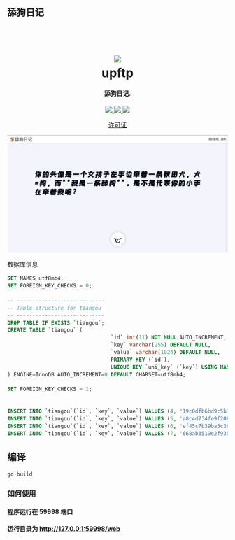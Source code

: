 ## 舔狗日记
<h1 align="center">
  <br>
  <a href="https://cloudreve.org/" alt="logo" ><img src="https://raw.githubusercontent.com/cloudreve/frontend/master/public/static/img/logo192.png" width="150"/></a>
  <br>
  upftp
  <br>
</h1>

<h4 align="center">舔狗日记.</h4>

<p align="center">
  <a href="https://github.com/zy84338719/tiangou-note">
  <a href="https://codecov.io/gh/zy84338719/tiangou-note">
    <img src="https://img.shields.io/codecov/c/github/zy84338719/tiangou-note?style=flat-square">
  </a>
  <a href="https://goreportcard.com/report/github.com/zy84338719/tiangou-note">
      <img src="https://goreportcard.com/badge/github.com/zy84338719/tiangou-note?style=flat-square">
  </a>
  <a href="https://github.com/zy84338719/tiangou-note/releases">
    <img src="https://img.shields.io/github/v/release/zy84338719/tiangou-note?include_prereleases&style=flat-square">
  </a>
</p>

<p align="center">
  <a href="#scroll-许可证">许可证</a>
</p>

![Screenshot](https://raw.githubusercontent.com/zy84338719/tiangou-note/master/img.png)

数据库信息
```sql
SET NAMES utf8mb4;
SET FOREIGN_KEY_CHECKS = 0;

-- ----------------------------
-- Table structure for tiangou
-- ----------------------------
DROP TABLE IF EXISTS `tiangou`;
CREATE TABLE `tiangou` (
                                 `id` int(11) NOT NULL AUTO_INCREMENT,
                                 `key` varchar(255) DEFAULT NULL,
                                 `value` varchar(1024) DEFAULT NULL,
                                 PRIMARY KEY (`id`),
                                 UNIQUE KEY `uni_key` (`key`) USING HASH
) ENGINE=InnoDB AUTO_INCREMENT=0 DEFAULT CHARSET=utf8mb4;

SET FOREIGN_KEY_CHECKS = 1;


INSERT INTO `tiangou`(`id`, `key`, `value`) VALUES (4, '19c0dfb6bd9c5b170e6fa03f099f6767', ' 她刚刚说去洗澡了，我等了她3个小时。我问她玩不玩，她说要睡觉了。可当我上线看了她的战绩，原来已经有别的璇璇了。没关系，明天我也会舔你。');
INSERT INTO `tiangou`(`id`, `key`, `value`) VALUES (5, 'a8c4d734fe9f20854e3a5f9432baeacf', ' 小时候抓周抓了个方向盘，爸妈都以为我长大了会当赛车手，最差也是个司机，没想到我长大了当了你的备胎。');
INSERT INTO `tiangou`(`id`, `key`, `value`) VALUES (6, 'ef45c7b39ba5c36c4bcdd77c42771fd5', ' 我可以再见你一面吗，我可以站远一点，不让你同事发现我。');
INSERT INTO `tiangou`(`id`, `key`, `value`) VALUES (7, '668ab3519e2f935c673b433a6d0e3808', ' 今天有点口腔溃疡，不太想舔了，和你的旧爱好好的啊，不要不开心了。');
```

## 编译
```bash
go build
```


### 如何使用
#### 程序运行在 59998 端口
#### 运行目录为 http://127.0.0.1:59998/web
